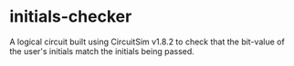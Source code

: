 # initials-checker
A logical circuit built using CircuitSim v1.8.2 to check that the bit-value of the user's initials match the initials being passed.
